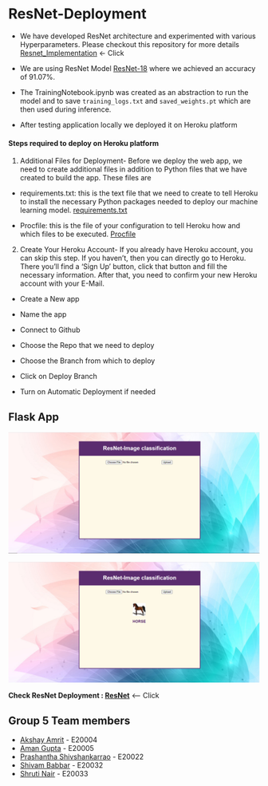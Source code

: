 # ResNet-Deployment
- We have developed ResNet architecture and experimented with various Hyperparameters. Please checkout this repository for more details [Resnet_Implementation](https://github.com/ShrutiNair5/Resnet_Implementation) <- Click

- We are using ResNet Model [ResNet-18](https://github.com/ShrutiNair5/Resnet_Implementation/blob/master/Group5_ResNet/RESNET14_18_SGD.ipynb) where we achieved an accuracy of 91.07%. 

- The TrainingNotebook.ipynb was created as an abstraction to run the model and to save `training_logs.txt` and `saved_weights.pt` which are then used during inference.

- After testing application locally we deployed it on Heroku platform

#### Steps required to deploy on Heroku platform
1)  Additional Files for Deployment- Before we deploy the web app, we need to create additional files in addition to Python files that we have created to build the app. These files are

-  requirements.txt: this is the text file that we need to create to tell Heroku to install the necessary Python packages needed to deploy our machine learning model. [requirements.txt](https://github.com/ShrutiNair5/ResNet-Deployment/blob/master/ResNet-Deployment/requirements.txt)

- Procfile: this is the file of your configuration to tell Heroku how and which files to be executed. [Procfile](https://github.com/ShrutiNair5/ResNet-Deployment/blob/master/ResNet-Deployment/Procfile)

2)  Create Your Heroku Account-
If you already have Heroku account, you can skip this step. If you haven’t, then you can directly go to Heroku. There you’ll find a ‘Sign Up’ button, click that button and fill the necessary information. After that, you need to confirm your new Heroku account with your E-Mail.

- Create a New app

- Name the app 

- Connect to Github

- Choose the Repo that we need to deploy

- Choose the Branch from which to deploy

- Click on Deploy Branch

- Turn on Automatic Deployment if needed
     

## Flask App


![App Preview](FirstImage.png)

![App-Result](UploadImage.png)


**Check ResNet Deployment : [ResNet](https://resnetdeployment.herokuapp.com/)**   <-- Click



## Group 5 Team members

- [Akshay Amrit](https://github.com/akshayamrit) - E20004
- [Aman Gupta](https://github.com/aman1608) - E20005
- [Prashantha Shivshankarrao](https://github.com/ksshaan) - E20022
- [Shivam Babbar](https://github.com/shivam9711) - E20032
- [Shruti Nair](https://github.com/ShrutiNair5) - E20033

